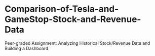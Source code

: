 # Comparison-of-Tesla-and-GameStop-Stock-and-Revenue-Data
Peer-graded Assignment: Analyzing Historical Stock/Revenue Data and Building a Dashboard
